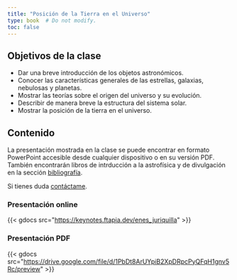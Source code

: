 ```yaml
---
title: "Posición de la Tierra en el Universo"
type: book  # Do not modify.
toc: false
---
```


## Objetivos de la clase

* Dar una breve introducción de los objetos astronómicos.
* Conocer las características generales de las estrellas, galaxias, nebulosas y planetas.
* Mostrar las teorías sobre el origen del universo y su evolución.
* Describir de manera breve la estructura del sistema solar.
* Mostrar la posición de la tierra en el universo.

## Contenido

La presentación mostrada en la clase se puede encontrar en formato PowerPoint accesible desde cualquier dispositivo o en su versión PDF. También encontrarán libros de intrducción a la astrofísica y de divulgación en la sección [bibliografía](./bibliografia).

Si tienes duda [contáctame](/es/#contacto).

### Presentación online

{{< gdocs src="https://keynotes.ftapia.dev/enes_juriquilla" >}}

### Presentación PDF

{{< gdocs src="https://drive.google.com/file/d/1PbDt8ArUYpiB2XpDRpcPyQFqH1gnv5Rc/preview" >}}